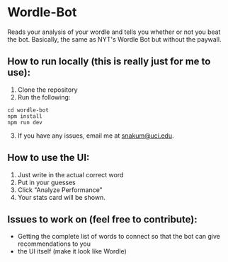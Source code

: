# Wordle-Bot
Reads your analysis of your wordle and tells you whether or not you beat the bot. Basically, the same as NYT's Wordle Bot but without the paywall.

## How to run locally (this is really just for me to use):
1. Clone the repository
2. Run the following:
```
cd wordle-bot
npm install
npm run dev
```
3. If you have any issues, email me at snakum@uci.edu.

## How to use the UI:
1. Just write in the actual correct word
2. Put in your guesses
3. Click "Analyze Performance"
4. Your stats card will be shown.

## Issues to work on (feel free to contribute):
* Getting the complete list of words to connect so that the bot can give recommendations to you
* the UI itself (make it look like Wordle)
